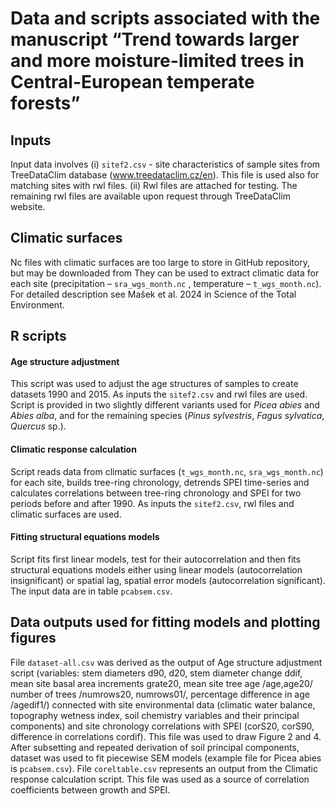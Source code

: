 # Data and scripts associated with the manuscript “Trend towards larger and more moisture-limited trees in Central-European temperate forests”

## Inputs
Input data involves (i) `sitef2.csv` - site characteristics of sample sites from TreeDataClim database (www.treedataclim.cz/en). This file is used also for matching sites with rwl files. (ii) Rwl files are attached for testing. The remaining rwl files are available upon request through TreeDataClim website. 

## Climatic surfaces
Nc files with climatic surfaces are too large to store in GitHub repository, but may be downloaded from They can be used to extract climatic data for each site (precipitation – `sra_wgs_month.nc` , temperature – `t_wgs_month.nc`). For detailed description see Mašek et al. 2024 in Science of the Total Environment.

## R scripts
#### Age structure adjustment
This script was used to adjust the age structures of samples to create datasets 1990 and 2015. As inputs the `sitef2.csv` and rwl files are used. Script is provided in two slightly different variants used for *Picea abies* and *Abies alba*, and for the remaining species (*Pinus sylvestris*, *Fagus sylvatica*, *Quercus* sp.). 
#### Climatic response calculation
Script reads data from climatic surfaces (`t_wgs_month.nc`, `sra_wgs_month.nc`) for each site, builds tree-ring chronology, detrends SPEI time-series and calculates correlations between tree-ring chronology and SPEI for two periods before and after 1990. As inputs the `sitef2.csv`, rwl files and climatic surfaces are used.
#### Fitting structural equations models
Script fits first linear models, test for their autocorrelation and then fits structural equations models either using linear models (autocorrelation insignificant) or spatial lag, spatial error models (autocorrelation significant). The input data are in table `pcabsem.csv`. 

## Data outputs used for fitting models and plotting figures
File `dataset-all.csv` was derived as the output of Age structure adjustment script (variables: stem diameters d90, d20, stem diameter change ddif, mean site basal area increments grate20, mean site tree age /age,age20/ number of trees /numrows20, numrows01/, percentage difference in age /agedif1/) connected with site environmental data (climatic water balance, topography wetness index, soil chemistry variables and their principal components) and site chronology correlations with SPEI (corS20, corS90, difference in correlations cordif). This file was used to draw Figure 2 and 4. After subsetting and repeated derivation of soil principal components, dataset was used to fit piecewise SEM models (example file for Picea abies is `pcabsem.csv`).
File `coreltable.csv` represents an output from the Climatic response calculation script. This file was used as a source of correlation coefficients between growth and SPEI.
